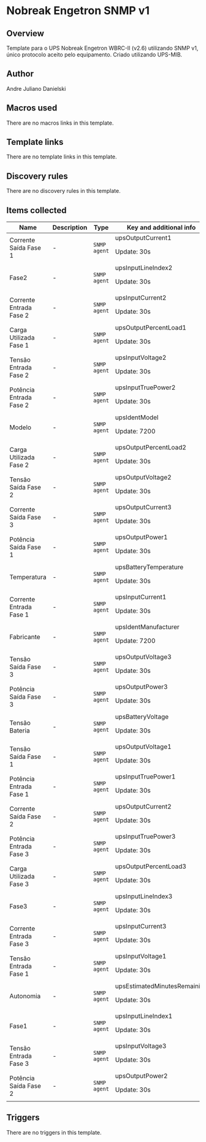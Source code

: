 # Nobreak Engetron SNMP v1

## Overview

Template para o UPS Nobreak Engetron WBRC-II (v2.6) utilizando SNMP v1, único protocolo aceito pelo equipamento. Criado utilizando UPS-MIB.



## Author

Andre Juliano Danielski

## Macros used

There are no macros links in this template.

## Template links

There are no template links in this template.

## Discovery rules

There are no discovery rules in this template.

## Items collected

|Name|Description|Type|Key and additional info|
|----|-----------|----|----|
|Corrente Saída Fase 1|<p>-</p>|`SNMP agent`|upsOutputCurrent1<p>Update: 30s</p>|
|Fase2|<p>-</p>|`SNMP agent`|upsInputLineIndex2<p>Update: 30s</p>|
|Corrente Entrada Fase 2|<p>-</p>|`SNMP agent`|upsInputCurrent2<p>Update: 30s</p>|
|Carga Utilizada Fase 1|<p>-</p>|`SNMP agent`|upsOutputPercentLoad1<p>Update: 30s</p>|
|Tensão Entrada Fase 2|<p>-</p>|`SNMP agent`|upsInputVoltage2<p>Update: 30s</p>|
|Potência Entrada Fase 2|<p>-</p>|`SNMP agent`|upsInputTruePower2<p>Update: 30s</p>|
|Modelo|<p>-</p>|`SNMP agent`|upsIdentModel<p>Update: 7200</p>|
|Carga Utilizada Fase 2|<p>-</p>|`SNMP agent`|upsOutputPercentLoad2<p>Update: 30s</p>|
|Tensão Saída Fase 2|<p>-</p>|`SNMP agent`|upsOutputVoltage2<p>Update: 30s</p>|
|Corrente Saída Fase 3|<p>-</p>|`SNMP agent`|upsOutputCurrent3<p>Update: 30s</p>|
|Potência Saída Fase 1|<p>-</p>|`SNMP agent`|upsOutputPower1<p>Update: 30s</p>|
|Temperatura|<p>-</p>|`SNMP agent`|upsBatteryTemperature<p>Update: 30s</p>|
|Corrente Entrada Fase 1|<p>-</p>|`SNMP agent`|upsInputCurrent1<p>Update: 30s</p>|
|Fabricante|<p>-</p>|`SNMP agent`|upsIdentManufacturer<p>Update: 7200</p>|
|Tensão Saída Fase 3|<p>-</p>|`SNMP agent`|upsOutputVoltage3<p>Update: 30s</p>|
|Potência Saída Fase 3|<p>-</p>|`SNMP agent`|upsOutputPower3<p>Update: 30s</p>|
|Tensão Bateria|<p>-</p>|`SNMP agent`|upsBatteryVoltage<p>Update: 30s</p>|
|Tensão Saída Fase 1|<p>-</p>|`SNMP agent`|upsOutputVoltage1<p>Update: 30s</p>|
|Potência Entrada Fase 1|<p>-</p>|`SNMP agent`|upsInputTruePower1<p>Update: 30s</p>|
|Corrente Saída Fase 2|<p>-</p>|`SNMP agent`|upsOutputCurrent2<p>Update: 30s</p>|
|Potência Entrada Fase 3|<p>-</p>|`SNMP agent`|upsInputTruePower3<p>Update: 30s</p>|
|Carga Utilizada Fase 3|<p>-</p>|`SNMP agent`|upsOutputPercentLoad3<p>Update: 30s</p>|
|Fase3|<p>-</p>|`SNMP agent`|upsInputLineIndex3<p>Update: 30s</p>|
|Corrente Entrada Fase 3|<p>-</p>|`SNMP agent`|upsInputCurrent3<p>Update: 30s</p>|
|Tensão Entrada Fase 1|<p>-</p>|`SNMP agent`|upsInputVoltage1<p>Update: 30s</p>|
|Autonomia|<p>-</p>|`SNMP agent`|upsEstimatedMinutesRemaining<p>Update: 30s</p>|
|Fase1|<p>-</p>|`SNMP agent`|upsInputLineIndex1<p>Update: 30s</p>|
|Tensão Entrada Fase 3|<p>-</p>|`SNMP agent`|upsInputVoltage3<p>Update: 30s</p>|
|Potência Saída Fase 2|<p>-</p>|`SNMP agent`|upsOutputPower2<p>Update: 30s</p>|
## Triggers

There are no triggers in this template.

